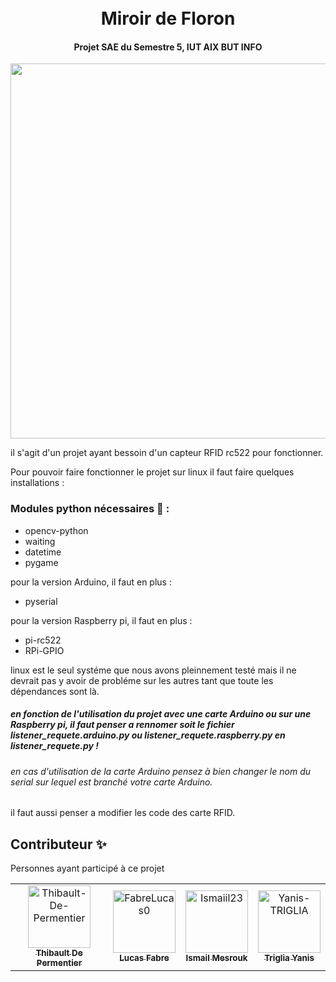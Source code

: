 <h1 align="center">
  <br>
   Miroir de Floron
  <br>
</h1>

<h4 align="center">
  Projet SAE du Semestre 5, IUT AIX BUT INFO <br>
</h4>
<div align="center"> 
  <img src="https://i.pinimg.com/originals/f6/4f/53/f64f53da53b34d2479f3b3bff26fa4fc.png" width="825" height="600">
</div>

il s'agit d'un projet ayant bessoin d'un capteur RFID rc522 pour fonctionner.

Pour pouvoir faire fonctionner le projet sur linux il faut faire quelques installations :

### Modules python nécessaires 🐍 :

* opencv-python
* waiting
* datetime
* pygame

pour la version Arduino, il faut en plus :

* pyserial

pour la version Raspberry pi, il faut en plus :

* pi-rc522
* RPi-GPIO

linux est le seul systéme que nous avons pleinnement testé mais il ne devrait pas y avoir de probléme sur les autres tant que toute les dépendances sont là.

##### en fonction de l'utilisation du projet avec une carte Arduino ou sur une Raspberry pi, il faut penser a rennomer soit le fichier listener_requete.arduino.py ou listener_requete.raspberry.py en listener_requete.py !

###### en cas d'utilisation de la carte Arduino pensez à bien changer le nom du serial sur lequel est branché votre carte Arduino.

il faut aussi penser a modifier les code des carte RFID.

## Contributeur ✨

Personnes ayant participé à ce projet

<table >
  <td align="center">
  <a href="https://github.com/Thibault-De-Permentier">
    <img src="https://avatars.githubusercontent.com/u/91873613?v=4" width="100px;" alt="Thibault-De-Permentier"/> <br />
    <sub>
      <b>Thibault De Permentier</b>
    </sub>
  </a>
  </td>
  
  <td align="center">
  <a href="https://github.com/FabreLucas0">
    <img src="https://avatars.githubusercontent.com/u/92868641?v=4" width="100px;" alt="FabreLucas0"/> <br />
    <sub>
      <b>Lucas Fabre</b>
    </sub>
  </a>
  </td>
  
  <td align="center">
  <a href="https://github.com/Ismaiil23">
    <img src="https://avatars.githubusercontent.com/u/91462362?v=4" width="100px;" alt="Ismaiil23"/> <br />
    <sub>
      <b>Ismail Mesrouk</b>
    </sub>
  </a>
    <br />
    </a>
  </td>
  
  <td align="center">
  <a href="https://github.com/Yanis-TRIGLIA">
    <img src="https://avatars.githubusercontent.com/u/91632872?v=4" width="100px;" alt="Yanis-TRIGLIA"/> <br />
    <sub>
      <b>Triglia Yanis</b>
    </sub>
  </a>
    <br />
    </a>
  </td>
  

